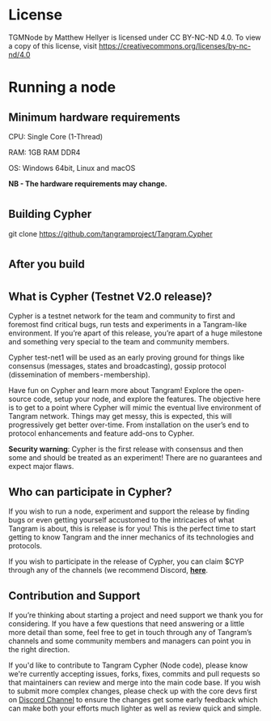﻿# License

TGMNode by Matthew Hellyer is licensed under CC BY-NC-ND 4.0. 
To view a copy of this license, visit 
https://creativecommons.org/licenses/by-nc-nd/4.0
#

# Running a node

## Minimum hardware requirements

CPU: Single Core (1-Thread)

RAM: 1GB RAM DDR4

OS: Windows 64bit, Linux and macOS

**NB - The hardware requirements may change.**
#

## Building Cypher
git clone https://github.com/tangramproject/Tangram.Cypher
#

## After you build
#

## What is Cypher (Testnet V2.0 release)?
Cypher is a testnet network for the team and community to first and foremost find critical bugs, run tests and experiments in a Tangram-like environment. If you’re apart of this release, you’re apart of a huge milestone and something very special to the team and community members.

Cypher test-net1 will be used as an early proving ground for things like consensus (messages, states and broadcasting), gossip protocol (dissemination of members - membership).

Have fun on Cypher and learn more about Tangram! Explore the open-source code, setup your node, and explore the features. The objective here is to get to a point where Cypher will mimic the eventual live environment of Tangram network. Things may get messy, this is expected, this will progressively get better over-time. From installation on the user’s end to protocol enhancements and feature add-ons to Cypher.

**Security warning**: Cypher is the first release with consensus and then some and should be treated as an experiment! There are no guarantees and expect major flaws.

## Who can participate in Cypher?
If you wish to run a node, experiment and support the release by finding bugs or even getting yourself accustomed to the intricacies of what Tangram is about, this is release is for you! This is the perfect time to start getting to know Tangram and the inner mechanics of its technologies and protocols.

If you wish to participate in the release of Cypher, you can claim $CYP through any of the channels (we recommend Discord, [**here**](https://discord.gg/w4t8hqg).

## Contribution and Support

If you’re thinking about starting a project and need support we thank you for considering. If you have a few questions that need answering or a little more detail than some, feel free to get in touch through any of Tangram’s channels and some community members and managers can point you in the right direction.

If you'd like to contribute to Tangram Cypher (Node code), please know we're currently accepting issues, forks, fixes, commits and pull requests so that maintainers can review and merge into the main code base. If you wish to submit more complex changes, please check up with the core devs first on [Discord Channel](https://discord.gg/cZ8NtsY) to ensure the changes get some early feedback which can make both your efforts much lighter as well as review quick and simple.